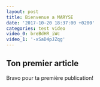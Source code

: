 ```yaml
---
layout: post
title: Bienvenue a MARYSE
date: '2017-10-20 18:37:00 +0200'
categories: test video
video_0: breBdHR_iWc
video_1: '-xSaD4pJZqg'
---
```



## Ton premier article

Bravo pour ta premi&egrave;re publication!

&nbsp;

&nbsp;
